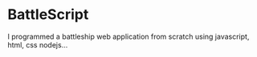 # BattleScript
I programmed a battleship web application from scratch using javascript, html, css nodejs... 
